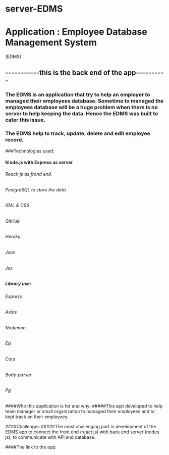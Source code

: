 # server-EDMS

# Application : Employee Database Management System 
(EDMS)

## -----------this is the back end of the app----------

### The EDMS is an application that try to help an employer to managed their employees database. Sometime to managed the employees database will be a huge problem when there is no server to help keeping the data. Hence the EDMS was built to cater this issue.
### The EDMS help to track, update, delete and edit employee record. 

###Technologies used:
####	N ode.js with Express as server 
######	Reach js as frond end.
######	PostgreSQL to store the data
######	XML & CSS
######	GitHub
######	Heroku. 
######	Json
######	Jsx
#####	Library use:
######	Express
######	Axios
######	Nodemon
######	Ejs
######	Cors
######	Body-parser
######	Pg


####Who this application is for and why:
#####This app developed to help team manager or small organization  to managed their employees and to kept track on their employees. 
 
####Challenges
#####The most challenging part in development of the  EDMS app to connect the front end (react js) with back end server (nodes js), to communicate with API and database.

####The link to the app: 

